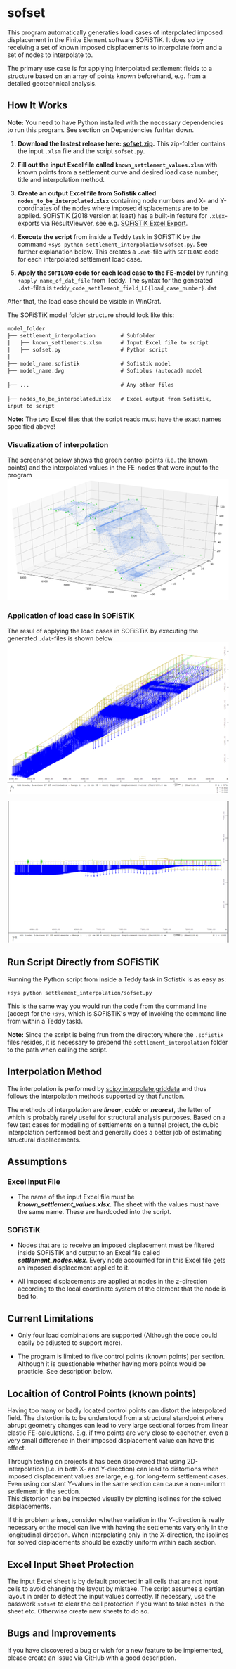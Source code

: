 # sofset
This program automatically generaties load cases of interpolated imposed displacement in the Finite Element software SOFiSTiK. It does so by receiving a set of known imposed displacements to interpolate from and a set of nodes to interpolate to. 

The primary use case is for applying interpolated settlement fields to a structure based on an array of points known beforehand, e.g. from a detailed geotechnical analysis. 

## How It Works

**Note:** You need to have Python installed with the necessary dependencies to run this program. See section on Dependencies furhter down.

1. **Download the lastest release here: [sofset.zip](https://github.com/timskovjacobsen/sofset/releases/download/v0.1.0/sofset.zip).** This zip-folder contains the input `.xlsm` file and the script `sofset.py`.

2. **Fill out the input Excel file called `known_settlement_values.xlsm`** with known points from a settlement curve and desired load case number, title and interpolation method.  

3. **Create an output Excel file from Sofistik called `nodes_to_be_interpolated.xlsx`** containing node numbers and X- and Y-coordinates of the nodes where imposed displacements are to be applied. SOFiSTiK (2018 version at least) has a built-in feature for `.xlsx`-exports via ResultViewver, see e.g. [SOFiSTiK Excel Export](https://www.sofistik.de/documentation/2018/en/tutorials/listoftutorials/general-workflows/export_results_to_excel.htm). 
4. **Execute the script** from inside a Teddy task in SOFiSTiK by the command `+sys python settlement_interpolation/sofset.py`. See further explanation below. This creates a `.dat`-file with `SOFILOAD` code for each interpolated settlement load case.
5. **Apply the `SOFILOAD` code for each load case to the FE-model** by running `+apply name_of_dat_file` from Teddy. The syntax for the generated `.dat`-files is `teddy_code_settlement_field_LC{load_case_number}.dat`

After that, the load case should be visible in WinGraf.

The SOFiSTiK model folder structure should look like this:
```
model_folder
├── settlement_interpolation        # Subfolder
|   ├── known_settlements.xlsm      # Input Excel file to script
|   ├── sofset.py                   # Python script 
|
├── model_name.sofistik             # Sofistik model
├── model_name.dwg                  # Sofiplus (autocad) model

├── ...                             # Any other files

├── nodes_to_be_interpolated.xlsx   # Excel output from Sofistik, input to script
```
**Note:** The two Excel files that the script reads must have the exact names specified above!

### Visualization of interpolation
The screenshot below shows the green control points (i.e. the known points) and the interpolated values in the FE-nodes that were input to the program
![3D_plot from script](https://github.com/timskovjacobsen/sofset/blob/assets/Interpolation_3D_plot.PNG)

### Application of load case in SOFiSTiK
The resul of applying the load cases in SOFiSTiK by executing the generated `.dat`-files is shown below
![3D_plot from script](https://github.com/timskovjacobsen/sofset/blob/assets/Settlements_interpolated_by_Python.PNG)

![3D_plot from script](https://github.com/timskovjacobsen/sofset/blob/assets/Settlements_interpolated_by_Python_XZ_plane.PNG)

## Run Script Directly from SOFiSTiK
Running the Python script from inside a Teddy task in Sofistik is as easy as:

```
+sys python settlement_interpolation/sofset.py
```
This is the same way you would run the code from the command line (accept for the `+sys`, which is SOFiSTiK's way of invoking the command line from within a Teddy task).

**Note:** Since the script is being frun from the directory where the `.sofistik` files resides, it is necessary to prepend the `settlement_interpolation` folder to the path when calling the script.

<!-- ## Dependencies
TODO: The dependencies for the script are listed in the file called `requirements.txt`. -->

## Interpolation Method

The interpolation is performed by [scipy.interpolate.griddata](https://docs.scipy.org/doc/scipy/reference/generated/scipy.interpolate.griddata.html) and thus follows the interpolation methods supported by that function. 

The methods of interpolation are ***linear***, ***cubic*** or ***nearest***, the latter of which is probably rarely useful for structural analysis purposes. Based on a few test cases for modelling of settlements on a tunnel project, the cubic interpolation performed best and generally does a better job of estimating structural displacements. 

## Assumptions

### Excel Input File
   * The name of the input Excel file must be ***known_settlement_values.xlsx***. The sheet with the values must have the same name. These are hardcoded into the script.    

### SOFiSTiK      
   * Nodes that are to receive an imposed displacement must be filtered inside SOFiSTiK and output to an Excel file called ***settlement_nodes.xlsx***. Every node accounted for in this Excel file gets an imposed displacement applied to it.
   
   * All imposed displacements are applied at nodes in the z-direction according to the local coordinate system of the element that the node is tied to.  

## Current Limitations

* Only four load combinations are supported (Although the code could easily be adjusted to support more). 

* The program is limited to five control points (known points) per section. Although it is questionable whether having more points would be practicle. See description below.

## Locaition of Control Points (known points)

Having too many or badly located control points can distort the interpolated field. The distortion is to be understood from a structural standpoint where abrupt geometry changes can lead to very large sectional forces from linear elastic FE-calculations. E.g. if two points are very close to eachother, even a very small difference in their imposed displacement value can have this effect. 

Through testing on projects it has been discovered that using 2D-interpolation (i.e. in both X- and Y-direction) can lead to distortions when imposed displacement values are large, e.g. for long-term settlement cases. Even using constant Y-values in the same section can cause a non-uniform settlement in the section.  
This distortion can be inspected visually by plotting isolines for the solved displacements.
<!-- TODO: Show screenshots explaining this -->

If this problem arises, consider whether variation in the Y-direction is really necessary or the model can live with having the settlements vary only in the longitudinal direction. When interpolating only in the X-direction, the isolines for solved displacements should be exactly uniform within each section.
<!-- TODO: Show screenshots explaining this -->

## Excel Input Sheet Protection
The input Excel sheet is by default protected in all cells that are not input cells to avoid changing the layout by mistake. The script assumes a certian layout in order to detect the input values correctly. If necessary, use the passwork `sofset` to clear the cell protection if you want to take notes in the sheet etc. Otherwise create new sheets to do so.

## Bugs and Improvements 
If you have discovered a bug or wish for a new feature to be implemented, please create an Issue via GitHub with a good description.

<!-- ## Contributions TODO: Add markdown file describing how to contribute-->


